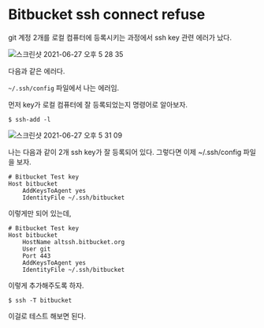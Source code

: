 # Bitbucket ssh connect refuse

git 계정 2개를 로컬 컴퓨터에 등록시키는 과정에서 ssh key 관련 에러가 났다.

![스크린샷 2021-06-27 오후 5 28 35](https://user-images.githubusercontent.com/59427983/123537951-26f61280-d76d-11eb-94f2-838fa2c6d209.png)

다음과 같은 에러다.

`~/.ssh/config` 파일에서 나는 에러임.

먼저 key가 로컬 컴퓨터에 잘 등록되었는지 명령어로 알아보자.

```shell
$ ssh-add -l
```

![스크린샷 2021-06-27 오후 5 31 09](https://user-images.githubusercontent.com/59427983/123538016-894f1300-d76d-11eb-8c60-9b7cf2a4e698.png)

나는 다음과 같이 2개 ssh key가 잘 등록되어 있다. 그렇다면 이제 ~/.ssh/config 파일을 보자.

```
# Bitbucket Test key
Host bitbucket
    AddKeysToAgent yes
    IdentityFile ~/.ssh/bitbucket
```

이렇게만 되어 있는데,

```
# Bitbucket Test key
Host bitbucket
    HostName altssh.bitbucket.org
    User git
    Port 443
    AddKeysToAgent yes
    IdentityFile ~/.ssh/bitbucket
```

이렇게 추가해주도록 하자.

```shell
$ ssh -T bitbucket
```

이걸로 테스트 해보면 된다.

